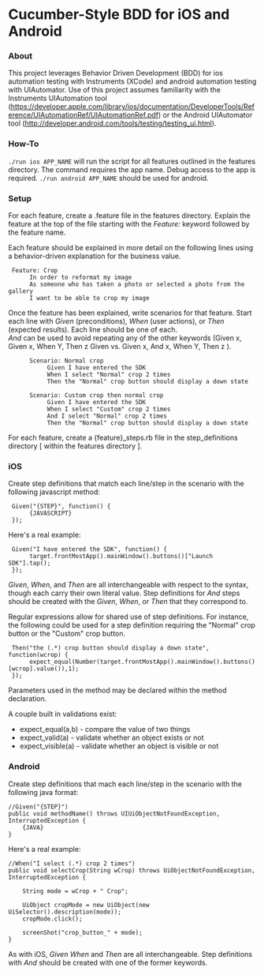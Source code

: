 Cucumber-Style BDD for iOS and Android
========================

### About

This project leverages Behavior Driven Development (BDD) for ios automation testing with Instruments (XCode) and android automation testing with UIAutomator.  Use of this project assumes familiarity with the Instruments UIAutomation tool (https://developer.apple.com/library/ios/documentation/DeveloperTools/Reference/UIAutomationRef/UIAutomationRef.pdf) or the Android UIAutomator tool (http://developer.android.com/tools/testing/testing_ui.html).


### How-To

`./run ios APP_NAME` will run the script for all features outlined in the features directory.  The command requires the app name.  Debug access to the app is required.
`./run android APP_NAME` should be used for android.

### Setup

For each feature, create a .feature file in the features directory.  Explain the feature at the top of the file starting with the *Feature:* keyword followed by the feature name.

Each feature should be explained in more detail on the following lines using a behavior-driven explanation for the business value.

     Feature: Crop
          In order to reformat my image
          As someone who has taken a photo or selected a photo from the gallery
          I want to be able to crop my image
          
Once the feature has been explained, write scenarios for that feature.  Start each line with *Given* (preconditions), *When* (user actions), or *Then* (expected results).   Each line should be one of each.  
*And* can be used to avoid repeating any of the other keywords (Given x, Given x, When Y, Then z Given vs. Given x, And x, When Y, Then z ).

          Scenario: Normal crop
               Given I have entered the SDK
               When I select "Normal" crop 2 times
               Then the "Normal" crop button should display a down state
          
          Scenario: Custom crop then normal crop
               Given I have entered the SDK
               When I select "Custom" crop 2 times
               And I select "Normal" crop 2 times
               Then the "Normal" crop button should display a down state
               
For each feature, create a {feature}\_steps.rb file in the step\_definitions directory [ within the features directory ].

### iOS

Create step definitions that match each line/step in the scenario with the following javascript method:

     Given("{STEP}", function() {
          {JAVASCRIPT}
     });


Here's a real example:

     Given("I have entered the SDK", function() {
          target.frontMostApp().mainWindow().buttons()["Launch SDK"].tap();
     });

*Given*, *When*, and *Then* are all interchangeable with respect to the syntax, though each carry their own literal value.  Step definitions for *And* steps should be created with the *Given*, *When*, or *Then* that they correspond to.

Regular expressions allow for shared use of step definitions.  For instance, the following could be used for a step definition requiring the "Normal" crop button or the "Custom" crop button.

     Then("the (.*) crop button should display a down state", function(wcrop) {
          expect_equal(Number(target.frontMostApp().mainWindow().buttons()[wcrop].value()),1);
     });

Parameters used in the method may be declared within the method declaration.

A couple built in validations exist:

- expect_equal(a,b) - compare the value of two things
- expect_valid(a) - validate whether an object exists or not
- expect_visible(a) - validate whether an object is visible or not

### Android

Create step definitions that mach each line/step in the scenario with the following java format:

    //Given("{STEP}")
    public void methodName() throws UIUiObjectNotFoundException, InterruptedException {
        {JAVA}
    }

Here's a real example:

    //When("I select (.*) crop 2 times")
    public void selectCrop(String wCrop) throws UiObjectNotFoundException, InterruptedException {
  
        String mode = wCrop + " Crop";
    
        UiObject cropMode = new UiObject(new UiSelector().description(mode));
        cropMode.click(); 
      
        screenShot("crop_button_" + mode);
    }

As with iOS, *Given* *When* and *Then* are all interchangeable.  Step definitions with *And* should be created with one of the former keywords.
